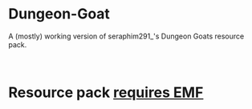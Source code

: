 # Dungeon-Goat
A (mostly) working version of  seraphim291_'s Dungeon Goats resource pack.

&nbsp;&nbsp;<h1>**Resource pack <u>requires<u> EMF**<h1>
